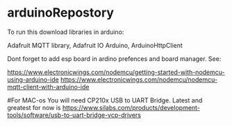 # arduinoRepostory

To run this download libraries in arduino:

Adafruit MQTT library, 
Adafruit IO Arduino,
ArduinoHttpClient 

Dont forget to add esp board in ardino prefences and board manager.
See:

https://www.electronicwings.com/nodemcu/getting-started-with-nodemcu-using-arduino-ide
https://www.electronicwings.com/nodemcu/nodemcu-mqtt-client-with-arduino-ide

#For MAC-os
You will need CP210x USB to UART Bridge. Latest and greatest for now is
https://www.silabs.com/products/development-tools/software/usb-to-uart-bridge-vcp-drivers
